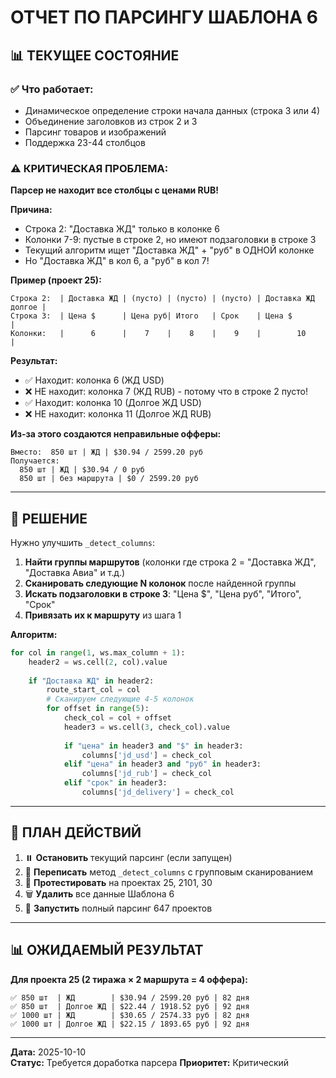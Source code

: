 # ОТЧЕТ ПО ПАРСИНГУ ШАБЛОНА 6

## 📊 ТЕКУЩЕЕ СОСТОЯНИЕ

### ✅ Что работает:
- Динамическое определение строки начала данных (строка 3 или 4)
- Объединение заголовков из строк 2 и 3
- Парсинг товаров и изображений
- Поддержка 23-44 столбцов

### ⚠️  КРИТИЧЕСКАЯ ПРОБЛЕМА:

**Парсер не находит все столбцы с ценами RUB!**

**Причина:**
- Строка 2: "Доставка ЖД" только в колонке 6
- Колонки 7-9: пустые в строке 2, но имеют подзаголовки в строке 3
- Текущий алгоритм ищет "Доставка ЖД" + "руб" в ОДНОЙ колонке
- Но "Доставка ЖД" в кол 6, а "руб" в кол 7!

**Пример (проект 25):**
```
Строка 2:  | Доставка ЖД | (пусто) | (пусто) | (пусто) | Доставка ЖД долгое |
Строка 3:  | Цена $      | Цена руб| Итого   | Срок    | Цена $             |
Колонки:   |      6      |    7    |    8    |    9    |        10          |
```

**Результат:**
- ✅ Находит: колонка 6 (ЖД USD)
- ❌ НЕ находит: колонка 7 (ЖД RUB) - потому что в строке 2 пусто!
- ✅ Находит: колонка 10 (Долгое ЖД USD)
- ❌ НЕ находит: колонка 11 (Долгое ЖД RUB)

**Из-за этого создаются неправильные офферы:**
```
Вместо:  850 шт | ЖД | $30.94 / 2599.20 руб
Получается:
  850 шт | ЖД | $30.94 / 0 руб
  850 шт | без маршрута | $0 / 2599.20 руб
```

---

## 🔧 РЕШЕНИЕ

Нужно улучшить `_detect_columns`:

1. **Найти группы маршрутов** (колонки где строка 2 = "Доставка ЖД", "Доставка Авиа" и т.д.)
2. **Сканировать следующие N колонок** после найденной группы
3. **Искать подзаголовки в строке 3**: "Цена $", "Цена руб", "Итого", "Срок"
4. **Привязать их к маршруту** из шага 1

**Алгоритм:**
```python
for col in range(1, ws.max_column + 1):
    header2 = ws.cell(2, col).value
    
    if "Доставка ЖД" in header2:
        route_start_col = col
        # Сканируем следующие 4-5 колонок
        for offset in range(5):
            check_col = col + offset
            header3 = ws.cell(3, check_col).value
            
            if "цена" in header3 and "$" in header3:
                columns['jd_usd'] = check_col
            elif "цена" in header3 and "руб" in header3:
                columns['jd_rub'] = check_col
            elif "срок" in header3:
                columns['jd_delivery'] = check_col
```

---

## 📝 ПЛАН ДЕЙСТВИЙ

1. ⏸️  **Остановить** текущий парсинг (если запущен)
2. 🔧 **Переписать** метод `_detect_columns` с групповым сканированием
3. 🧪 **Протестировать** на проектах 25, 2101, 30
4. 🗑️  **Удалить** все данные Шаблона 6
5. 🚀 **Запустить** полный парсинг 647 проектов

---

## 📊 ОЖИДАЕМЫЙ РЕЗУЛЬТАТ

**Для проекта 25 (2 тиража × 2 маршрута = 4 оффера):**
```
✅ 850 шт  | ЖД        | $30.94 / 2599.20 руб | 82 дня
✅ 850 шт  | Долгое ЖД | $22.44 / 1918.52 руб | 92 дня
✅ 1000 шт | ЖД        | $30.65 / 2574.33 руб | 82 дня
✅ 1000 шт | Долгое ЖД | $22.15 / 1893.65 руб | 92 дня
```

---

**Дата:** 2025-10-10  
**Статус:** Требуется доработка парсера
**Приоритет:** Критический

